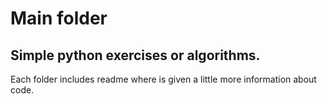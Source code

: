 # Main folder
## Simple python exercises or algorithms. 
Each folder includes readme where is given a little more information about code. 